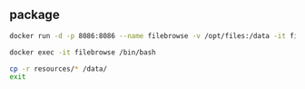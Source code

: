 ## package
```bash
docker run -d -p 8086:8086 --name filebrowse -v /opt/files:/data -it filebrowse
```

```bash
docker exec -it filebrowse /bin/bash
```

```bash
cp -r resources/* /data/  
exit
```
